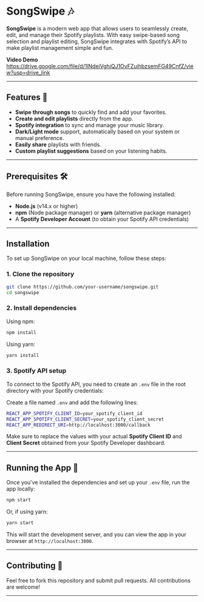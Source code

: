# SongSwipe 🎶

**SongSwipe** is a modern web app that allows users to seamlessly create, edit, and manage their Spotify playlists. With easy swipe-based song selection and playlist editing, SongSwipe integrates with Spotify’s API to make playlist management simple and fun.

**Video Demo** https://drive.google.com/file/d/1lNdeiVghiQJ1OvFZuihbzsemFG49CnfZ/view?usp=drive_link

---

## Features 🚀

- **Swipe through songs** to quickly find and add your favorites.
- **Create and edit playlists** directly from the app.
- **Spotify integration** to sync and manage your music library.
- **Dark/Light mode** support, automatically based on your system or manual preference.
- **Easily share** playlists with friends.
- **Custom playlist suggestions** based on your listening habits.

---

## Prerequisites 🛠

Before running SongSwipe, ensure you have the following installed:

- **Node.js** (v14.x or higher)
- **npm** (Node package manager) or **yarn** (alternative package manager)
- A **Spotify Developer Account** (to obtain your Spotify API credentials)

---

## Installation

To set up SongSwipe on your local machine, follow these steps:

### 1. Clone the repository

```bash
git clone https://github.com/your-username/songswipe.git
cd songswipe
```

### 2. Install dependencies

Using npm:

```bash
npm install
```

Using yarn:

```bash
yarn install
```

### 3. Spotify API setup

To connect to the Spotify API, you need to create an `.env` file in the root directory with your Spotify credentials:

Create a file named `.env` and add the following lines:

```bash
REACT_APP_SPOTIFY_CLIENT_ID=your_spotify_client_id
REACT_APP_SPOTIFY_CLIENT_SECRET=your_spotify_client_secret
REACT_APP_REDIRECT_URI=http://localhost:3000/callback
```

Make sure to replace the values with your actual **Spotify Client ID** and **Client Secret** obtained from your Spotify Developer dashboard.

---

## Running the App 🚀

Once you've installed the dependencies and set up your `.env` file, run the app locally:

```bash
npm start
```

Or, if using yarn:

```bash
yarn start
```

This will start the development server, and you can view the app in your browser at `http://localhost:3000`.

---

## Contributing 🤝

Feel free to fork this repository and submit pull requests. All contributions are welcome!

---

